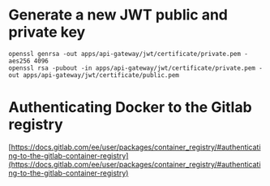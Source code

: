 # Generate a new JWT public and private key

```
openssl genrsa -out apps/api-gateway/jwt/certificate/private.pem -aes256 4096
openssl rsa -pubout -in apps/api-gateway/jwt/certificate/private.pem -out apps/api-gateway/jwt/certificate/public.pem
```

# Authenticating Docker to the Gitlab registry

[https://docs.gitlab.com/ee/user/packages/container_registry/#authenticating-to-the-gitlab-container-registry](https://docs.gitlab.com/ee/user/packages/container_registry/#authenticating-to-the-gitlab-container-registry)

